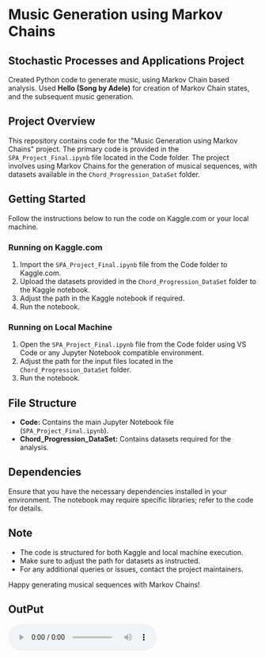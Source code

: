 # Music Generation using Markov Chains
## Stochastic Processes and Applications Project
Created Python code to generate music, using Markov Chain based analysis. Used **Hello (Song by Adele)** for creation of Markov Chain states, and the subsequent music generation.


## Project Overview

This repository contains code for the "Music Generation using Markov Chains" project. The primary code is provided in the `SPA_Project_Final.ipynb` file located in the Code folder. The project involves using Markov Chains for the generation of musical sequences, with datasets available in the `Chord_Progression_DataSet` folder.

## Getting Started

Follow the instructions below to run the code on Kaggle.com or your local machine.

### Running on Kaggle.com

1. Import the `SPA_Project_Final.ipynb` file from the Code folder to Kaggle.com.
2. Upload the datasets provided in the `Chord_Progression_DataSet` folder to the Kaggle notebook.
3. Adjust the path in the Kaggle notebook if required.
4. Run the notebook.

### Running on Local Machine

1. Open the `SPA_Project_Final.ipynb` file from the Code folder using VS Code or any Jupyter Notebook compatible environment.
2. Adjust the path for the input files located in the `Chord_Progression_DataSet` folder.
3. Run the notebook.

## File Structure

- **Code:** Contains the main Jupyter Notebook file (`SPA_Project_Final.ipynb`).
- **Chord_Progression_DataSet:** Contains datasets required for the analysis.

## Dependencies

Ensure that you have the necessary dependencies installed in your environment. The notebook may require specific libraries; refer to the code for details.

## Note

- The code is structured for both Kaggle and local machine execution.
- Make sure to adjust the path for datasets as instructed.
- For any additional queries or issues, contact the project maintainers.

Happy generating musical sequences with Markov Chains!


## OutPut
![SampleAudio](https://github.com/nikhil21268/Music-Generation-using-Markov-Chains-/blob/main/Songs/mergedData_Finite_Order_MarkovChain.mp3)

